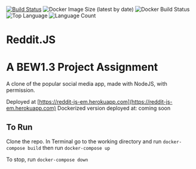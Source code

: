 [![Build Status](https://travis-ci.com/mackroe/reddit-clone.svg?branch=master)](https://travis-ci.com/mackroe/reddit-clone)
![Docker Image Size (latest by date)](https://img.shields.io/docker/image-size/mackroe/reddit-clone?sort=date?style=plastic&logo=appveyore)
![Docker Build Status](https://img.shields.io/docker/build/mackroe/reddit-clone?style=plastic&logo=appveyore)
![Top Language](https://img.shields.io/github/languages/top/mackroe/reddit-clone)
![Language Count](https://img.shields.io/github/languages/count/mackroe/reddit-clone)


# Reddit.JS
# A BEW1.3 Project Assignment

A clone of the popular social media app, made with NodeJS, with permission. 

Deployed at [https://reddit-js-em.herokuapp.com](https://reddit-js-em.herokuapp.com)
Dockerized version deployed at: coming soon

## To Run
Clone the repo.
In Terminal go to the working directory and run
`docker-compose build`
then run
`docker-compose up`

To stop, run `docker-compose down`

